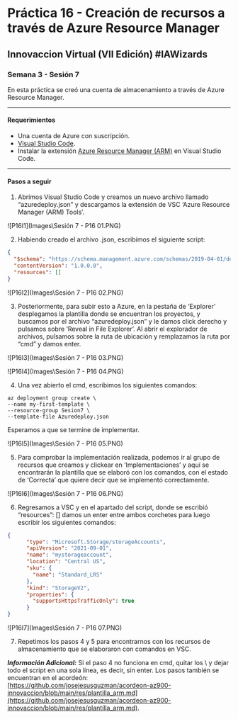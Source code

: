 # Práctica 16 - Creación de recursos a través de Azure Resource Manager

## Innovaccion Virtual (VII Edición) #IAWizards

### Semana 3 - Sesión 7

En esta práctica se creó una cuenta de almacenamiento a través de Azure Resource Manager.

---------------------------------------------------

#### Requerimientos
-  Una cuenta de Azure con suscripción.
- [Visual Studio Code](https://code.visualstudio.com/download).
- Instalar la extensión [Azure Resource Manager (ARM)](https://marketplace.visualstudio.com/items?itemName=msazurermtools.azurerm-vscode-tools) en Visual Studio Code.

----------------------------------------------------

#### Pasos a seguir

1. Abrimos Visual Studio Code y creamos un nuevo archivo llamado “azuredeploy.json” y descargamos la extensión de VSC ‘Azure Resource Manager (ARM) Tools’.

![P16I1](Images\Sesión 7 - P16 01.PNG)

2. Habiendo creado el archivo .json, escribimos el siguiente script:

```json
{
  "$schema": "https://schema.management.azure.com/schemas/2019-04-01/deploymentTemplate.json#",
  "contentVersion": "1.0.0.0",
  "resources": []
}
```

![P16I2](Images\Sesión 7 - P16 02.PNG)

3. Posteriormente, para subir esto a Azure, en la pestaña de ‘Explorer’ desplegamos la plantilla donde se encuentran los proyectos, y buscamos por el archivo “azuredeploy.json” y le damos click derecho y pulsamos sobre ‘Reveal in File Explorer’. Al abrir el explorador de archivos, pulsamos sobre la ruta de ubicación y remplazamos la ruta por “cmd” y damos enter.

![P16I3](Images\Sesión 7 - P16 03.PNG)

![P16I4](Images\Sesión 7 - P16 04.PNG)

4. Una vez abierto el cmd, escribimos los siguientes comandos:

```
az deployment group create \
--name my-first-template \
--resource-group Sesion7 \
--template-file Azuredeploy.json
```

Esperamos a que se termine de implementar.

![P16I5](Images\Sesión 7 - P16 05.PNG)

5. Para comprobar la implementación realizada, podemos ir al grupo de recursos que creamos y clickear en ‘Implementaciones’ y aquí se encontrarán la plantilla que se elaboró con los comandos, con el estado de ‘Correcta’ que quiere decir que se implementó correctamente.

![P16I6](Images\Sesión 7 - P16 06.PNG)

6. Regresamos a VSC y en el apartado del script, donde se escribió “resources”: [] damos un enter entre ambos corchetes para luego escribir los siguientes comandos:

```json
{
      "type": "Microsoft.Storage/storageAccounts",
      "apiVersion": "2021-09-01",
      "name": "mystorageaccount",
      "location": "Central US",
      "sku": {
        "name": "Standard_LRS"
      },
      "kind": "StorageV2",
      "properties": {
        "supportsHttpsTrafficOnly": true
      }
}
```

![P16I7](Images\Sesión 7 - P16 07.PNG)

7. Repetimos los pasos 4 y 5 para encontrarnos con los recursos de almacenamiento que se elaboraron con comandos en VSC.

***Información Adicional:*** Si el paso 4 no funciona en cmd, quitar los \ y dejar todo el script en una sola línea, es decir, sin enter. Los pasos también se encuentran en el acordeón: [https://github.com/josejesusguzman/acordeon-az900-innovaccion/blob/main/res/plantilla_arm.md](https://github.com/josejesusguzman/acordeon-az900-innovaccion/blob/main/res/plantilla_arm.md).